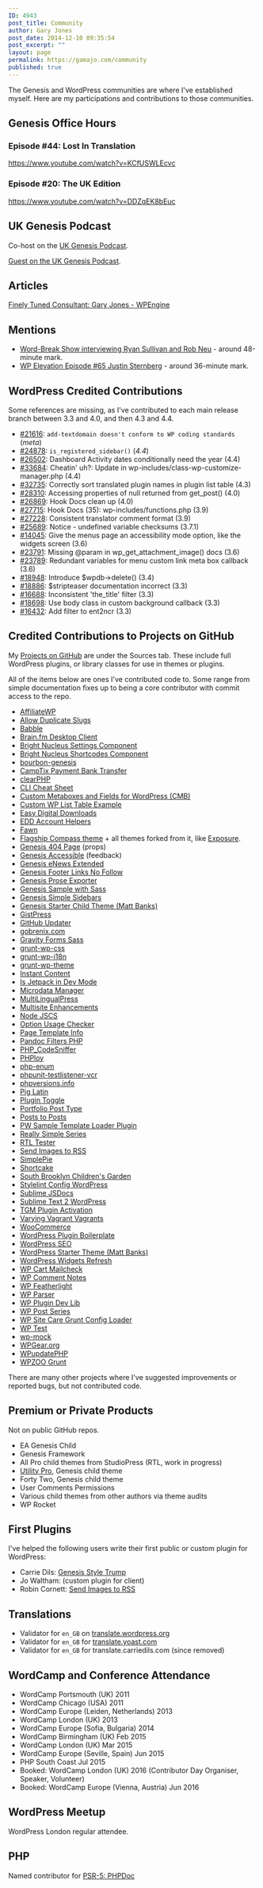 ```yaml
---
ID: 4943
post_title: Community
author: Gary Jones
post_date: 2014-12-10 09:35:54
post_excerpt: ""
layout: page
permalink: https://gamajo.com/community
published: true
---
```

The Genesis and WordPress communities are where I've established myself. Here are my participations and contributions to those communities.

## Genesis Office Hours

### Episode #44: Lost In Translation

https://www.youtube.com/watch?v=KCfUSWLEcvc

### Episode #20: The UK Edition

https://www.youtube.com/watch?v=DDZqEK8bEuc

## UK Genesis Podcast

Co-host on the [UK Genesis Podcast](http://ukgenesis.co.uk/podcasts).

[Guest on the UK Genesis Podcast](http://ukgenesis.co.uk/podcasts/gary-jones-episode-22/).

## Articles

[Finely Tuned Consultant: Gary Jones - WPEngine](http://wpengine.com/2012/05/25/gary-jones/)

## Mentions

* [Word-Break Show interviewing Ryan Sullivan and Rob Neu](http://word-break.com/episode/episode-05-with-ryan-sullivan-and-rob-neu/) - around 48-minute mark.
* [WP Elevation Episode #65 Justin Sternberg](http://www.wpelevation.com/2015/01/episode-65-justin-sternberg/) - around 36-minute mark.

## WordPress Credited Contributions

Some references are missing, as I've contributed to each main release branch between 3.3 and 4.0, and then 4.3 and 4.4.

* [#21616](https://core.trac.wordpress.org/ticket/21616): `add-textdomain doesn't conform to WP coding standards` (_meta_)
* [#24878](https://core.trac.wordpress.org/ticket/24878): `is_registered_sidebar()` (_4.4_)
* [#26502](https://core.trac.wordpress.org/ticket/26502): Dashboard Activity dates conditionally need the year (4.4)
* [#33684](https://core.trac.wordpress.org/ticket/33684): Cheatin' uh?: Update in wp-includes/class-wp-customize-manager.php (4.4)
* [#32735](https://core.trac.wordpress.org/ticket/32735): Correctly sort translated plugin names in plugin list table (4.3)
* [#28310](https://core.trac.wordpress.org/ticket/28310): Accessing properties of null returned from get_post() (4.0)
* [#26869](https://core.trac.wordpress.org/ticket/26869): Hook Docs clean up (4.0)
* [#27715](https://core.trac.wordpress.org/ticket/27715): Hook Docs (35): wp-includes/functions.php (3.9)
* [#27228](https://core.trac.wordpress.org/ticket/27228): Consistent translator comment format (3.9)
* [#25689](https://core.trac.wordpress.org/ticket/25689): Notice - undefined variable checksums (3.7.1)
* [#14045](https://core.trac.wordpress.org/ticket/14045): Give the menus page an accessibility mode option, like the widgets screen (3.6)
* [#23791](https://core.trac.wordpress.org/ticket/23791): Missing @param in wp_get_attachment_image() docs (3.6)
* [#23789](https://core.trac.wordpress.org/ticket/23789): Redundant variables for menu custom link meta box callback (3.6)
* [#18948](https://core.trac.wordpress.org/ticket/18948): Introduce $wpdb-&gt;delete() (3.4)
* [#18886](https://core.trac.wordpress.org/ticket/18886): $stripteaser documentation incorrect (3.3)
* [#16688](https://core.trac.wordpress.org/ticket/16688): Inconsistent 'the_title' filter (3.3)
* [#18698](https://core.trac.wordpress.org/ticket/18698): Use body class in custom background callback (3.3)
* [#16432](https://core.trac.wordpress.org/ticket/16432): Add filter to ent2ncr (3.3)</p>

## Credited Contributions to Projects on GitHub

My [Projects on GitHub](https://github.com/GaryJones?tab=repositories) are under the Sources tab. These include full WordPress plugins, or library classes for use in themes or plugins.

All of the items below are ones I've contributed code to. Some range from simple documentation fixes up to being a core contributor with commit access to the repo.

* [AffiliateWP](https://github.com/affiliatewp/AffiliateWP)
* [Allow Duplicate Slugs](https://github.com/johnbillion/allow-duplicate-slugs)
* [Babble](https://github.com/cftp/babble)
* [Brain.fm Desktop Client](https://github.com/Dinius/Brain.fm-Desktop-Client)
* [Bright Nucleus Settings Component](https://github.com/brightnucleus/settings)
* [Bright Nucleus Shortcodes Component](https://github.com/brightnucleus/shortcodes)
* [bourbon-genesis](https://github.com/JohnLauber/bourbon-genesis)
* [CampTix Payment Bank Transfer](https://github.com/metarheinmain/camptix-payment-banktransfer)
* [clearPHP](https://github.com/dseguy/clearPHP)
* [CLI Cheat Sheet](https://github.com/WebDevStudios/CLI-Cheat-Sheet)
* [Custom Metaboxes and Fields for WordPress (CMB)](https://github.com/WebDevStudios/Custom-Metaboxes-and-Fields-for-WordPress)
* [Custom WP List Table Example](https://github.com/Veraxus/wp-list-table-example/)
* [Easy Digital Downloads](https://github.com/easydigitaldownloads/Easy-Digital-Downloads)
* [EDD Account Helpers](https://github.com/devinsays/edd-account-helpers)
* [Fawn](https://github.com/whitetail/fawn)
* [Flagship Compass theme](https://github.com/FlagshipWP/compass) + all themes forked from it, like [Exposure](https://flagshipwp.com/showcase-photography-theme/).
* [Genesis 404 Page](https://github.com/billerickson/Genesis-404-Page) (props)
* [Genesis Accessible](https://github.com/RRWD/genesis-accessible) (feedback)
* [Genesis eNews Extended](https://github.com/kraftbj/genesis-enews-extended)
* [Genesis Footer Links No Follow](https://github.com/mikejhale/genesis-footer-links-nofollow)
* [Genesis Prose Exporter](https://github.com/defries/Genesis-Prose-Exporter)
* [Genesis Sample with Sass](https://github.com/gregrickaby/genesis-sample)
* [Genesis Simple Sidebars](https://github.com/copyblogger/genesis-simple-sidebars)
* [Genesis Starter Child Theme (Matt Banks)](https://github.com/mattbanks/Genesis-Starter-Child-Theme)
* [GistPress](https://github.com/bradyvercher/gistpress)
* [GitHub Updater](https://github.com/afragen/github-updater)
* [gobrenix.com](https://github.com/gobrenix/gobrenix.com)
* [Gravity Forms Sass](https://github.com/thatryan/gravity-forms-sass)
* [grunt-wp-css](https://github.com/cedaro/grunt-wp-css)
* [grunt-wp-i18n](https://github.com/blazersix/grunt-wp-i18n)
* [grunt-wp-theme](https://github.com/10up/grunt-wp-theme)
* [Instant Content](https://github.com/devinsays/instant-content)
* [Is Jetpack in Dev Mode](https://github.com/kraftbj/is-jetpack-in-dev-mode)
* [Microdata Manager](https://github.com/bradpotter/microdata-manager)
* [MultiLingualPress](https://github.com/inpsyde/multilingual-press)
* [Multisite Enhancements](https://github.com/bueltge/wordpress-multisite-enhancements)
* [Node JSCS](https://github.com/jscs-dev/node-jscs)
* [Option Usage Checker](https://github.com/xwp/wp-option-usage-checker)
* [Page Template Info](https://github.com/tommcfarlin/page-template-info)
* [Pandoc Filters PHP](https://github.com/Vinai/pandocfilters-php)
* [PHP_CodeSniffer](https://github.com/squizlabs/PHP_CodeSniffer)
* [PHPloy](https://github.com/banago/PHPloy)
* [php-enum](https://github.com/marc-mabe/php-enum)
* [phpunit-testlistener-vcr](https://github.com/php-vcr/phpunit-testlistener-vcr)
* [phpversions.info](https://github.com/philsturgeon/phpversions.info)
* [Pig Latin](https://github.com/nb/wordpress-piglatin)
* [Plugin Toggle](https://github.com/bradyvercher/plugin-toggle)
* [Portfolio Post Type](https://github.com/devinsays/portfolio-post-type)
* [Posts to Posts](https://github.com/scribu/wp-posts-to-posts)
* [PW Sample Template Loader Plugin](https://github.com/pippinsplugins/pw-sample-template-loader-plugin)
* [Really Simple Series](https://github.com/krogsgard/really-simple-series)
* [RTL Tester](https://github.com/yoavf/RTL-Tester)
* [Send Images to RSS](https://github.com/robincornett/send-images-rss)
* [SimplePie](https://github.com/simplepie/simplepie)
* [Shortcake](https://github.com/wp-shortcake/shortcake/)
* [South Brooklyn Children's Garden](https://github.com/michaeldfoley/sbcg)
* [Stylelint Config WordPress](https://github.com/stylelint/stylelint-config-wordpress)
* [Sublime JSDocs](https://github.com/spadgos/sublime-jsdocs)
* [Sublime Text 2 WordPress](https://github.com/purplefish32/sublime-text-2-wordpress)
* [TGM Plugin Activation](https://github.com/thomasgriffin/TGM-Plugin-Activation)
* [Varying Vagrant Vagrants](https://github.com/Varying-Vagrant-Vagrants/VVV)
* [WooCommerce](https://github.com/woothemes/woocommerce)
* [WordPress Plugin Boilerplate](https://github.com/tommcfarlin/WordPress-Plugin-Boilerplate)
* [WordPress SEO](https://github.com/Yoast/wordpress-seo)
* [WordPress Starter Theme (Matt Banks)](https://github.com/mattbanks/WordPress-Starter-Theme)
* [WordPress Widgets Refresh](https://github.com/WebDevStudios/WordPress-Widgets-Refresh)
* [WP Cart Mailcheck](https://github.com/leewillis77/e-commerce-mailcheck)
* [WP Comment Notes](https://github.com/norcross/wp-comment-notes)
* [WP Featherlight](https://github.com/wpsitecare/wp-featherlight)
* [WP Parser](https://github.com/rmccue/WP-Parser)
* [WP Plugin Dev Lib](https://github.com/xwp/wp-plugin-dev-lib)
* [WP Post Series](https://github.com/mikejolley/wp-post-series)
* [WP Site Care Grunt Config Loader](https://github.com/wpsitecare/sitecare-grunt-config-loader)
* [WP Test](https://github.com/manovotny/wptest)
* [wp-mock](https://github.com/10up/wp_mock)
* [WPGear.org](https://github.com/wecodemore/WordPress-Gear)
* [WPupdatePHP](https://github.com/WPupdatePHP/wp-update-php)
* [WPZOO Grunt](https://github.com/WPZOO/grunt)

There are many other projects where I've suggested improvements or reported bugs, but not contributed code.

## Premium or Private Products

Not on public GitHub repos.

* EA Genesis Child
* Genesis Framework
* All Pro child themes from StudioPress (RTL, work in progress)
* [Utility Pro](https://gmj.to/utilitypro), Genesis child theme
* Forty Two, Genesis child theme
* User Comments Permissions
* Various child themes from other authors via theme audits
* WP Rocket

## First Plugins

I've helped the following users write their first public or custom plugin for WordPress:

* Carrie Dils: [Genesis Style Trump](https://wordpress.org/plugins/genesis-style-trump/)
* Jo Waltham: (custom plugin for client)
* Robin Cornett: [Send Images to RSS](https://github.com/robincornett/send-images-rss)

## Translations

* Validator for `en_GB` on [translate.wordpress.org](https://translate.wordpress.org/locale/en-gb)</a>
* Validator for `en_GB` for [translate.yoast.com](https://translate.yoast.com/gp/languages/en-gb/)
* Validator for `en_GB` for translate.carriedils.com (since removed)

## WordCamp and Conference Attendance

* WordCamp Portsmouth (UK) 2011
* WordCamp Chicago (USA) 2011
* WordCamp Europe (Leiden, Netherlands) 2013
* WordCamp London (UK) 2013
* WordCamp Europe (Sofia, Bulgaria) 2014
* WordCamp Birmingham (UK) Feb 2015
* WordCamp London (UK) Mar 2015
* WordCamp Europe (Seville, Spain) Jun 2015
* PHP South Coast Jul 2015
* Booked: WordCamp London (UK) 2016 (Contributor Day Organiser, Speaker, Volunteer)
* Booked: WordCamp Europe (Vienna, Austria) Jun 2016

## WordPress Meetup

WordPress London regular attendee.

## PHP

Named contributor for [PSR-5: PHPDoc](https://github.com/phpDocumentor/fig-standards/blob/master/proposed/phpdoc-meta.md#53-contributors)</a>